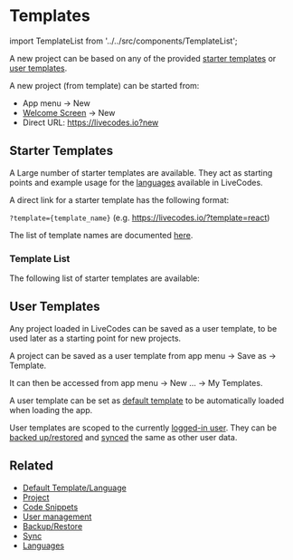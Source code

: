 # Templates

import TemplateList from '../../src/components/TemplateList';

A new project can be based on any of the provided [starter templates](#starter-templates) or [user templates](#user-templates).

A new project (from template) can be started from:

- App menu → New
- [Welcome Screen](./welcome.md) → New
- Direct URL: https://livecodes.io?new

## Starter Templates

A Large number of starter templates are available. They act as starting points and example usage for the [languages](../languages/) available in LiveCodes.

A direct link for a starter template has the following format:

`?template={template_name}` (e.g. https://livecodes.io/?template=react)

The list of template names are documented [here](../api/modules/internal#templatename).

### Template List

The following list of starter templates are available:

<TemplateList />

## User Templates

Any project loaded in LiveCodes can be saved as a user template, to be used later as a starting point for new projects.

A project can be saved as a user template from app menu → Save as → Template.

It can then be accessed from app menu → New ... → My Templates.

A user template can be set as [default template](./default-template-language.md) to be automatically loaded when loading the app.

User templates are scoped to the currently [logged-in user](./user-management.md). They can be [backed up/restored](./backup-restore.md) and [synced](./sync.md) the same as other user data.

## Related

- [Default Template/Language](./default-template-language.md)
- [Project](./projects.md)
- [Code Snippets](./snippets.md)
- [User management](./user-management.md)
- [Backup/Restore](./backup-restore.md)
- [Sync](./sync.md)
- [Languages](../languages/)
